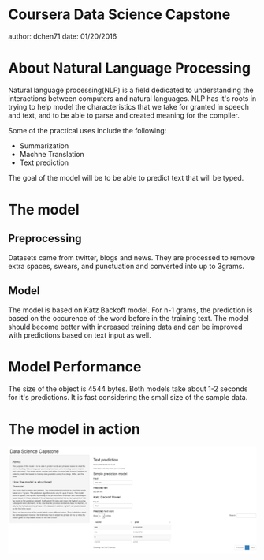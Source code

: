 Coursera Data Science Capstone
========================================================
author: dchen71
date: 01/20/2016

About Natural Language Processing
========================================================

Natural language processing(NLP) is a field dedicated to understanding the interactions between computers and natural languages. NLP has it's roots in trying to help model the characteristics that we take for granted in speech and text, and to be able to parse and created meaning for the compiler. 

Some of the practical uses include the following:
* Summarization
* Machne Translation
* Text prediction

The goal of the model will be to be able to predict text that will be typed.

The model
========================================================

## Preprocessing
Datasets came from twitter, blogs and news. They are processed to remove extra spaces, swears, and punctuation and converted into up to 3grams. 

## Model
The model is based on Katz Backoff model. For n-1 grams, the prediction is based on the occurence of the word before in the training text. The model should become better with increased training data and can be improved with predictions based on text input as well.

Model Performance
========================================================

The size of the object is 4544 bytes. Both models take about 1-2 seconds for it's predictions. It is fast considering the small size of the sample data. 

The model in action
========================================================

![Shiny App](model_pres-figure/img.png "Shinyapp Picture")
